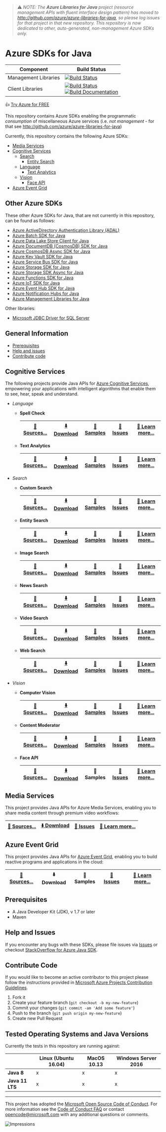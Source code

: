 > :warning: *NOTE: The **Azure Libraries for Java** project (resource management APIs with fluent interface design pattern) has moved to http://github.com/azure/azure-libraries-for-java, so please log issues for that project in that new repository. This repository is now dedicated to other, auto-generated, non-management Azure SDKs only.*

# Azure SDKs for Java

| Component | Build Status |
| --------- | ------------ |
| Management Libraries | [![Build Status](https://travis-ci.org/Azure/azure-sdk-for-java.svg?branch=master)](https://travis-ci.org/Azure/azure-sdk-for-java) |
| Client Libraries | [![Build Status](https://dev.azure.com/azure-sdk/public/_apis/build/status/17?branchName=master)](https://dev.azure.com/azure-sdk/public/_build/latest?definitionId=17)<br>[![Build Documentation](https://img.shields.io/badge/documentation-published-blue.svg)](https://azuresdkartifacts.blob.core.windows.net/azure-sdk-for-java/index.html)|

:+1: [Try Azure for FREE](http://go.microsoft.com/fwlink/?LinkId=330212)

This repository contains Azure SDKs enabling the programmatic *consumption* of miscellaneous Azure services (i.e. *not management* - for that see http://github.com/azure/azure-libraries-for-java)

Currently, this repository contains the following Azure SDKs:

* [Media Services](#media-services)
* [Cognitive Services](#cognitive-services)
  * [Search](#search)
  	* [Entity Search](#entity-search)
  * [Language](#language)
    * [Text Analytics](#text-analytics)
  * [Vision](#vision)
    * [Face API](#face-api)
* [Azure Event Grid](#azure-event-grid)

## Other Azure SDKs

These other Azure SDKs for Java, that are not currently in this repository, can be found as follows:

* [Azure ActiveDirectory Authentication Library (ADAL)](https://github.com/AzureAD/azure-activedirectory-library-for-java)
* [Azure Batch SDK for Java](https://github.com/azure/azure-batch-sdk-for-java)
* [Azure Data Lake Store Client for Java](https://github.com/Azure/azure-data-lake-store-java)
* [Azure DocumentDB (CosmosDB) SDK for Java](https://github.com/Azure/azure-documentdb-java)
* [Azure CosmosDB Async SDK for Java](https://github.com/Azure/azure-cosmosdb-java)
* [Azure Key Vault SDK for Java](https://github.com/Azure/azure-keyvault-java)
* [Azure Service Bus SDK for Java](https://github.com/Azure/azure-service-bus-java)
* [Azure Storage SDK for Java](https://github.com/Azure/azure-storage-java)
* [Azure Storage SDK Async for Java](https://github.com/Azure/azure-storage-java-async)
* [Azure Functions SDK for Java](https://github.com/Azure/azure-functions-java-worker)
* [Azure IoT SDK for Java](https://github.com/Azure/azure-iot-sdk-java)
* [Azure Event Hub SDK for Java]()
* [Azure Notification Hubs for Java](https://github.com/Azure/azure-notificationhubs-java-backend)
* [Azure Management Libraries for Java](https://github.com/azure/azure-libraries-for-java)

Other libraries:
* [Microsoft JDBC Driver for SQL Server](https://github.com/Microsoft/mssql-jdbc)

## General Information
* [Prerequisites](#prerequisites)
* [Help and issues](#help-and-issues)
* [Contribute code](#contribute-code)

## Cognitive Services

The following projects provide Java APIs for [Azure Cognitive Services](https://azure.microsoft.com/en-us/services/cognitive-services/), empowering your applications with intelligent algorithms that enable them to see, hear, speak and understand.

* <a name="language"></a>*Language*
  * <a name="spell-check"></a>**Spell Check**
  
      | [:page_facing_up: Sources...](https://github.com/Azure/azure-sdk-for-java/tree/master/cognitiveservices/azure-spellcheck) | [:arrow_down: Download](https://search.maven.org/#search%7Cga%7C1%7Ca%3A%22azure-cognitiveservices-spellcheck%22) | [:pencil: Samples](https://github.com/Azure-Samples/cognitive-services-java-sdk-samples/tree/master/BingSearchV7)| [:triangular_flag_on_post: Issues](https://github.com/azure/azure-sdk-for-java/issues?q=is%3Aopen+is%3Aissue+label%3ASpellCheck) | [:book: Learn more...](https://azure.microsoft.com/en-us/services/cognitive-services/spell-check/) |
      | --- | --- | --- | --- | --- |
  * <a name="text-analytics"></a>**Text Analytics**
  
      | [:page_facing_up: Sources...](https://github.com/Azure/azure-sdk-for-java/tree/master/cognitiveservices/azure-textanalytics) | [:arrow_down: Download](https://search.maven.org/#search%7Cga%7C1%7Ca%3A%22azure-cognitiveservices-language%22) | [:pencil: Samples](https://github.com/Azure-Samples/cognitive-services-java-sdk-samples/tree/master/TextAnalytics) |  [:triangular_flag_on_post: Issues](https://github.com/azure/azure-sdk-for-java/issues?q=is%3Aopen+is%3Aissue+label%3ATextAnalytics) | [:book: Learn more...](https://azure.microsoft.com/en-us/services/cognitive-services/text-analytics/) |
      | --- | --- | --- | --- | --- |

* <a name="search"></a>*Search*
  * <a name="custom-search"></a>**Custom Search**
  
    | [:page_facing_up: Sources...](https://github.com/Azure/azure-sdk-for-java/tree/master/cognitiveservices/azure-customsearch) | [:arrow_down: Download](https://search.maven.org/#search%7Cga%7C1%7Ca%3A%22azure-cognitiveservices-customsearch%22) | [:pencil: Samples](https://github.com/Azure-Samples/cognitive-services-java-sdk-samples/tree/master/BingSearchV7)| [:triangular_flag_on_post: Issues](https://github.com/azure/azure-sdk-for-java/issues?q=is%3Aopen+is%3Aissue+label%3ACustomSearch) | [:book: Learn more...](https://azure.microsoft.com/en-us/services/cognitive-services/bing-custom-search-api/) |
    | --- | --- | --- | --- | --- |
  * <a name="entity-search"></a>**Entity Search**
  
    | [:page_facing_up: Sources...](https://github.com/Azure/azure-sdk-for-java/tree/master/cognitiveservices/azure-entitysearch) | [:arrow_down: Download](https://search.maven.org/#search%7Cga%7C1%7Ca%3A%22azure-cognitiveservices-entitysearch%22) | [:pencil: Samples](https://github.com/Azure-Samples/cognitive-services-java-sdk-samples/tree/master/BingSearchV7)| [:triangular_flag_on_post: Issues](https://github.com/azure/azure-sdk-for-java/issues?q=is%3Aopen+is%3Aissue+label%3AEntitySearch) | [:book: Learn more...](https://azure.microsoft.com/en-us/services/cognitive-services/bing-entity-search-api/) |
    | --- | --- | --- | --- | --- |
  * <a name="image-search"></a>**Image Search**
  
    | [:page_facing_up: Sources...](https://github.com/Azure/azure-sdk-for-java/tree/master/cognitiveservices/azure-imagesearch) | [:arrow_down: Download](https://search.maven.org/#search%7Cga%7C1%7Ca%3A%22azure-cognitiveservices-imagesearch%22) | [:pencil: Samples](https://github.com/Azure-Samples/cognitive-services-java-sdk-samples/tree/master/BingSearchV7)| [:triangular_flag_on_post: Issues](https://github.com/azure/azure-sdk-for-java/issues?q=is%3Aopen+is%3Aissue+label%3AImageSearch) | [:book: Learn more...](https://azure.microsoft.com/en-us/services/cognitive-services/bing-image-search-api/) |
    | --- | --- | --- | --- | --- |
  * <a name="news-search"></a>**News Search**
  
    | [:page_facing_up: Sources...](https://github.com/Azure/azure-sdk-for-java/tree/master/cognitiveservices/azure-newssearch) | [:arrow_down: Download](https://search.maven.org/#search%7Cga%7C1%7Ca%3A%22azure-cognitiveservices-newssearch%22) | [:pencil: Samples](https://github.com/Azure-Samples/cognitive-services-java-sdk-samples/tree/master/BingSearchV7)| [:triangular_flag_on_post: Issues](https://github.com/azure/azure-sdk-for-java/issues?q=is%3Aopen+is%3Aissue+label%3ANewsSearch) | [:book: Learn more...](https://azure.microsoft.com/en-us/services/cognitive-services/bing-news-search-api/) |
    | --- | --- | --- | --- | --- |
  * <a name="video-search"></a>**Video Search**
  
    | [:page_facing_up: Sources...](https://github.com/Azure/azure-sdk-for-java/tree/master/cognitiveservices/azure-videosearch) | [:arrow_down: Download](https://search.maven.org/#search%7Cga%7C1%7Ca%3A%22azure-cognitiveservices-videosearch%22) | [:pencil: Samples](https://github.com/Azure-Samples/cognitive-services-java-sdk-samples/tree/master/BingSearchV7)| [:triangular_flag_on_post: Issues](https://github.com/azure/azure-sdk-for-java/issues?q=is%3Aopen+is%3Aissue+label%3AVideoSearch) | [:book: Learn more...](https://azure.microsoft.com/en-us/services/cognitive-services/bing-video-search-api/) |
    | --- | --- | --- | --- | --- |
  * <a name="web-search"></a>**Web Search**
  
    | [:page_facing_up: Sources...](https://github.com/Azure/azure-sdk-for-java/tree/master/cognitiveservices/azure-websearch) | [:arrow_down: Download](https://search.maven.org/#search%7Cga%7C1%7Ca%3A%22azure-cognitiveservices-websearch%22) | [:pencil: Samples](https://github.com/Azure-Samples/cognitive-services-java-sdk-samples/tree/master/BingSearchV7)  | [:triangular_flag_on_post: Issues](https://github.com/azure/azure-sdk-for-java/issues?q=is%3Aopen+is%3Aissue+label%3AWebSearch) | [:book: Learn more...](https://azure.microsoft.com/en-us/services/cognitive-services/bing-web-search-api/) |
    | --- | --- | --- | --- | --- |
	
* <a name="vision"></a>*Vision*
   * <a name="computer-vision"></a>**Computer Vision**

      | [:page_facing_up: Sources...](https://github.com/Azure/azure-sdk-for-java/tree/master/cognitiveservices/azure-computervision) | [:arrow_down: Download](https://search.maven.org/#search%7Cga%7C1%7Ca%3A%22azure-computervision%22) | [:pencil: Samples](https://github.com/Azure-Samples/cognitive-services-java-sdk-samples/tree/master/ComputerVision) | [:triangular_flag_on_post: Issues](https://github.com/azure/azure-sdk-for-java/issues?q=is%3Aopen+is%3Aissue+label%3AComputerVision) | [:book: Learn more...](https://azure.microsoft.com/en-us/services/cognitive-services/computer-vision) |
      | --- | --- | --- | --- | --- |
	* <a name="content-moderator"></a>**Content Moderator**

      | [:page_facing_up: Sources...](https://github.com/Azure/azure-sdk-for-java/tree/master/cognitiveservices/azure-contentmoderator) | [:arrow_down: Download](https://search.maven.org/#search%7Cga%7C1%7Ca%3A%22azure-cognitiveservices-contentmoderator%22) | [:pencil: Samples](https://github.com/Azure-Samples/cognitive-services-java-sdk-samples/tree/master/ContentModerator) |  [:triangular_flag_on_post: Issues](https://github.com/azure/azure-sdk-for-java/issues?q=is%3Aopen+is%3Aissue+label%3AContentModerator) | [:book: Learn more...](https://azure.microsoft.com/en-us/services/cognitive-services/content-moderator) |
      | --- | --- | --- | --- | --- |
  * <a name="face-api"></a>**Face API**

      | [:page_facing_up: Sources...](https://github.com/Azure/azure-sdk-for-java/tree/master/cognitiveservices/azure-vision) | [:arrow_down: Download](https://search.maven.org/#search%7Cga%7C1%7Ca%3A%22azure-faceapi%22) | :pencil: Samples | [:triangular_flag_on_post: Issues](https://github.com/azure/azure-sdk-for-java/issues?q=is%3Aopen+is%3Aissue+label%3AFaceAPI) | [:book: Learn more...](https://azure.microsoft.com/en-us/services/cognitive-services/face/) |
      | --- | --- | --- | --- | --- |
	
## Media Services

This project provides Java APIs for Azure Media Services, enabling you to share media content through premium video workflows:

| [:page_facing_up: Sources...](https://github.com/Azure/azure-sdk-for-java/tree/0.9/services/azure-media) | [:arrow_down: Download](http://search.maven.org/#search%7Cgav%7C1%7Cg%3A%22com.microsoft.azure%22%20AND%20a%3A%22azure-media%22) | [:triangular_flag_on_post: Issues](https://github.com/azure/azure-sdk-for-java/issues?q=is%3Aopen+is%3Aissue+label%3AMediaServices) | [:book: Learn more...](https://azure.microsoft.com/en-us/services/media-services/) |
| --- | --- | --- | --- |

## Azure Event Grid

This project provides Java APIs for [Azure Event Grid](https://azure.com/eventgrid), enabling you to build reactive programs and applications in the cloud:

| [:page_facing_up: Sources...](https://github.com/Azure/azure-sdk-for-java/tree/master/azure-eventgrid) | :arrow_down: Download | :pencil: Samples |[:triangular_flag_on_post: Issues](https://github.com/azure/azure-sdk-for-java/issues?q=is%3Aopen+is%3Aissue+label%3AEventGrid) | [:book: Learn more...](https://azure.microsoft.com/services/event-grid/) |
| --- | --- | --- | --- | --- |

## Prerequisites

- A Java Developer Kit (JDK), v 1.7 or later
- Maven

## Help and Issues

If you encounter any bugs with these SDKs, please file issues via [Issues](https://github.com/Azure/azure-sdk-for-java/issues) or checkout [StackOverflow for Azure Java SDK](http://stackoverflow.com/questions/tagged/azure-java-sdk).

## Contribute Code

If you would like to become an active contributor to this project please follow the instructions provided in [Microsoft Azure Projects Contribution Guidelines](http://azure.github.io/guidelines.html).

1. Fork it
2. Create your feature branch (`git checkout -b my-new-feature`)
3. Commit your changes (`git commit -am 'Add some feature'`)
4. Push to the branch (`git push origin my-new-feature`)
5. Create new Pull Request

## Tested Operating Systems and Java Versions

Currently the tests in this repository are running against:

|                      | Linux (Ubuntu 16.04) | MacOS 10.13 | Windows Server 2016 |
|----------------------|----------------------|-------------|---------------------|
| **Java 8**           |  x                   |      x      |          x          |
| **Java 11 LTS**      |  x                   |      x      |          x          |

---

This project has adopted the [Microsoft Open Source Code of Conduct](https://opensource.microsoft.com/codeofconduct/). For more information see the [Code of Conduct FAQ](https://opensource.microsoft.com/codeofconduct/faq/) or contact [opencode@microsoft.com](mailto:opencode@microsoft.com) with any additional questions or comments.


![Impressions](https://azure-sdk-impressions.azurewebsites.net/api/impressions/azure-sdk-for-java%2FREADME.png)
